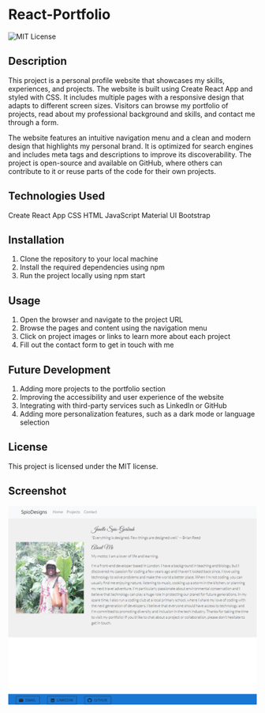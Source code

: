 # React-Portfolio

![MIT License](https://img.shields.io/badge/license-MIT-green)

## Description

This project is a personal profile website that showcases my skills, experiences, and projects. The website is built using Create  React App and styled with CSS. It includes multiple pages with a responsive design that adapts to different screen sizes. Visitors can browse my portfolio of projects, read about my professional background and skills, and contact me through a form.

The website features an intuitive navigation menu and a clean and modern design that highlights my personal brand. It is optimized for search engines and includes meta tags and descriptions to improve its discoverability. The project is open-source and available on GitHub, where others can contribute to it or reuse parts of the code for their own projects.

## Technologies Used
Create React App
CSS
HTML
JavaScript
Material UI
Bootstrap

## Installation
1. Clone the repository to your local machine
2. Install the required dependencies using npm
3. Run the project locally using npm start


## Usage

1. Open the browser and navigate to the project URL
2. Browse the pages and content using the navigation menu
3. Click on project images or links to learn more about each project
4. Fill out the contact form to get in touch with me


## Future Development
1. Adding more projects to the portfolio section
2. Improving the accessibility and user experience of the website
3. Integrating with third-party services such as LinkedIn or GitHub
4. Adding more personalization features, such as a dark mode or language selection

## License
  This project is licensed under the MIT license.

## Screenshot
![Screenshot Name](./my-portfolio/src/assets/react-webpage.png)


